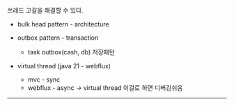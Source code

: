 
쓰레드 고갈을 해결할 수 있다.

- bulk head pattern  - architecture 


- outbox pattern  - transaction
	- task outbox(cash, db) 저장패턴  


- virtual thread (java 21 - webflux)
	- mvc  - sync 
	- webflux - async  -> virtual thread  이걸로 하면 디버깅쉬움 


-------
